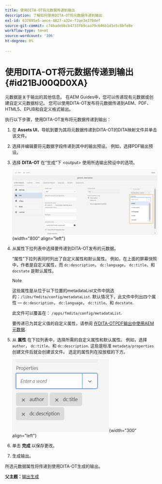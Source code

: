```yaml
---
title: 使用DITA-OT将元数据传递到输出
description: 了解如何使用DITA-OT将元数据传递到输出
exl-id: 637895e5-aece-4827-a32e-f2ae3e3704ef
source-git-commit: c74badebbcb4733fb9caa79c646b1d1e5c8bfe8e
workflow-type: tm+mt
source-wordcount: '306'
ht-degree: 0%

---
```


# 使用DITA-OT将元数据传递到输出 {#id21BJ00QD0XA}

元数据是关于输出的其他信息。 在AEM Guides中，您可以传递现有元数据或创建自定义元数据标记。 您可以使用DITA-OT发布将元数据传递到AEM、PDF、HTML5、EPUB和自定义格式输出。

执行以下步骤，使用DITA-OT发布将元数据传递到输出：

1. 在 **Assets UI**，导航到要为其将元数据传递到DITA-OT的DITA映射文件并单击该文件。
1. 选择并编辑要将元数据字段传递到其中的输出预设。 例如，选择PDF输出预设。
1. 选择 **DITA-OT** 在“生成”下 &lt;output> 使用所选输出预设中的选项。

   ![](images/custom-meta-data-output-preset.png){width="800" align="left"}

1. 从属性下拉列表中选择要传递到DITA-OT发布的元数据。

   “属性”下拉列表同时列出了自定义属性和默认属性。 例如，在上面的屏幕快照中，作者是自定义属性，而 `dc:description`， `dc:language`， `dc:title`、和 `docstate` 是默认属性。

   >[!NOTE]
   >
   > 这些属性是从位于以下位置的metadataList文件中挑选的：`/libs/fmdita/config/metadataList`. 默认情况下，此文件中列出四个属性 —  `dc:description`， `dc:language`， `dc:title`、和 `docstate`.

   此文件可以覆盖在： `/apps/fmdita/config/metadataList`.

   要传递已为其定义值的自定义属性，请参阅 [在DITA-OTPDF输出中使用AEM元数据](https://experienceleaguecommunities.adobe.com/t5/xml-documentation-discussions/use-aem-metadata-in-dita-ot-pdf-output/td-p/411880).

1. 从 **属性** 在下拉列表中，选择所需的自定义属性和默认属性。 例如，选择 `author`， `dc:title`、和 `dc:description`. 这些是标准 `metadata/properties` 创建文件后就会创建该文件。 选定的属性列在投放框的下方。

   ![](images/selected-metadata-properties.png){width="300" align="left"}

1. 单击 **完成** 以保存更改。
1. 生成输出。

所选元数据属性将传递到使用DITA-OT生成的输出。

**父主题：**[&#x200B;输出生成](generate-output.md)
